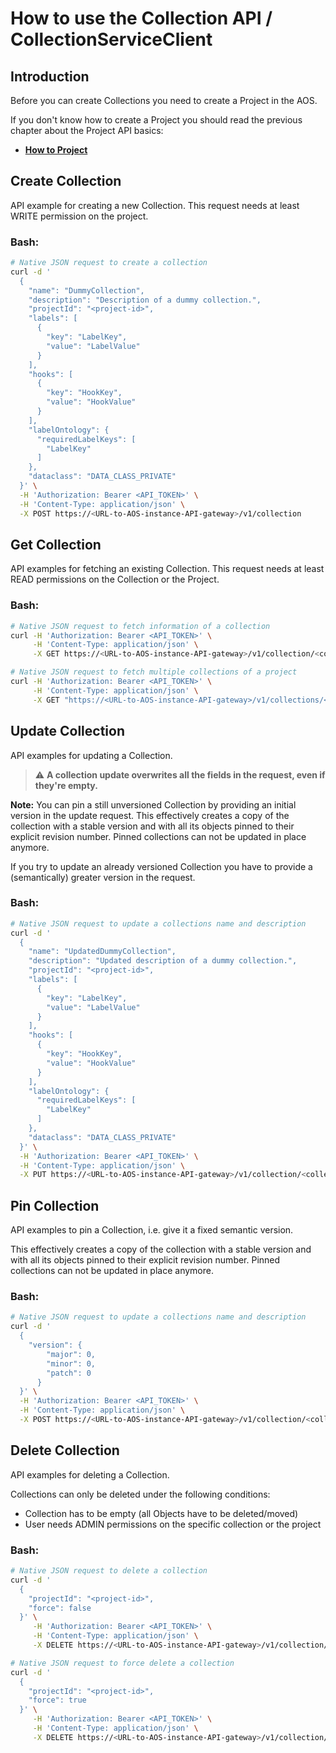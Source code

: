 
# How to use the Collection API / CollectionServiceClient

## Introduction

Before you can create Collections you need to create a Project in the AOS.

If you don't know how to create a Project you should read the previous chapter about the Project API basics: 
* [**How to Project**](03_How-To-Project.md)


## Create Collection

API example for creating a new Collection.
This request needs at least WRITE permission on the project.

### Bash:
```bash
# Native JSON request to create a collection
curl -d '
  {
    "name": "DummyCollection",
    "description": "Description of a dummy collection.",
    "projectId": "<project-id>",
    "labels": [
      {
        "key": "LabelKey",
        "value": "LabelValue"
      }
    ],
    "hooks": [
      {
        "key": "HookKey",
        "value": "HookValue"
      }
    ],
    "labelOntology": {
      "requiredLabelKeys": [
        "LabelKey"
      ]
    },
    "dataclass": "DATA_CLASS_PRIVATE"
  }' \
  -H 'Authorization: Bearer <API_TOKEN>' \
  -H 'Content-Type: application/json' \
  -X POST https://<URL-to-AOS-instance-API-gateway>/v1/collection
```


## Get Collection

API examples for fetching an existing Collection.
This request needs at least READ permissions on the Collection or the Project.

### Bash:
```bash
# Native JSON request to fetch information of a collection
curl -H 'Authorization: Bearer <API_TOKEN>' \
     -H 'Content-Type: application/json' \
     -X GET https://<URL-to-AOS-instance-API-gateway>/v1/collection/<collection-id>
```

```bash
# Native JSON request to fetch multiple collections of a project
curl -H 'Authorization: Bearer <API_TOKEN>' \
     -H 'Content-Type: application/json' \
     -X GET "https://<URL-to-AOS-instance-API-gateway>/v1/collections/<project-id>?labelOrIdFilter.ids=<collection-id-001>&labelOrIdFilter.ids=<collection-id-002>"
```


## Update Collection

API examples for updating a Collection.

> :warning: **A collection update overwrites all the fields in the request, even if they're empty.**

**Note:** You can pin a still unversioned Collection by providing an initial version in the update request. 
This effectively creates a copy of the collection with a stable version and with all its objects pinned to their explicit revision number.
Pinned collections can not be updated in place anymore.

If you try to update an already versioned Collection you have to provide a (semantically) greater version in the request.

### Bash:
```bash
# Native JSON request to update a collections name and description
curl -d '
  {
    "name": "UpdatedDummyCollection",
    "description": "Updated description of a dummy collection.",
    "projectId": "<project-id>",
    "labels": [
      {
        "key": "LabelKey",
        "value": "LabelValue"
      }
    ],
    "hooks": [
      {
        "key": "HookKey",
        "value": "HookValue"
      }
    ],
    "labelOntology": {
      "requiredLabelKeys": [
        "LabelKey"
      ]
    },
    "dataclass": "DATA_CLASS_PRIVATE"
  }' \
  -H 'Authorization: Bearer <API_TOKEN>' \
  -H 'Content-Type: application/json' \
  -X PUT https://<URL-to-AOS-instance-API-gateway>/v1/collection/<collection-id>
```


## Pin Collection

API examples to pin a Collection, i.e. give it a fixed semantic version.

This effectively creates a copy of the collection with a stable version and with all its objects pinned to their explicit revision number.
Pinned collections can not be updated in place anymore.

### Bash:
```bash
# Native JSON request to update a collections name and description
curl -d '
  {
    "version": {
        "major": 0,
        "minor": 0,
        "patch": 0
      }
  }' \
  -H 'Authorization: Bearer <API_TOKEN>' \
  -H 'Content-Type: application/json' \
  -X POST https://<URL-to-AOS-instance-API-gateway>/v1/collection/<collection-id>/pin
```

## Delete Collection

API examples for deleting a Collection.

Collections can only be deleted under the following conditions:
* Collection has to be empty (all Objects have to be deleted/moved)
* User needs ADMIN permissions on the specific collection or the project

### Bash:
```bash
# Native JSON request to delete a collection
curl -d '
  {
    "projectId": "<project-id>",
    "force": false
  }' \
     -H 'Authorization: Bearer <API_TOKEN>' \
     -H 'Content-Type: application/json' \
     -X DELETE https://<URL-to-AOS-instance-API-gateway>/v1/collection/<collection-id>
```

```bash
# Native JSON request to force delete a collection
curl -d '
  {
    "projectId": "<project-id>",
    "force": true
  }' \
     -H 'Authorization: Bearer <API_TOKEN>' \
     -H 'Content-Type: application/json' \
     -X DELETE https://<URL-to-AOS-instance-API-gateway>/v1/collection/<collection-id>
```
